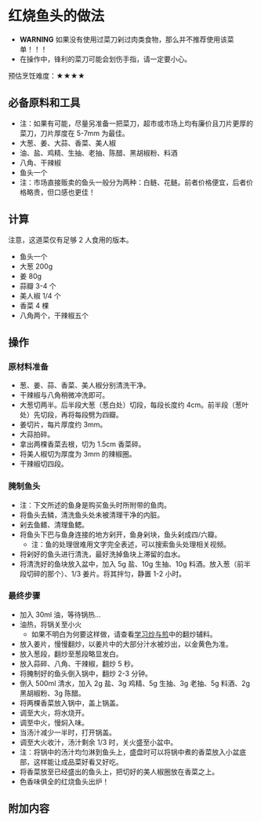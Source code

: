 # 红烧鱼头的做法

- **WARNING** 如果没有使用过菜刀剁过肉类食物，那么并不推荐使用该菜单！！！
- 在操作中，锋利的菜刀可能会划伤手指，请一定要小心。

预估烹饪难度：★★★★

## 必备原料和工具

- 注：如果有可能，尽量另准备一把菜刀，超市或市场上均有廉价且刀片更厚的菜刀，刀片厚度在 5-7mm 为最佳。
- 大葱、姜、大蒜、香菜、美人椒
- 油、盐、鸡精、生抽、老抽、陈醋、黑胡椒粉、料酒
- 八角、干辣椒
- 鱼头一个
- 注：市场直接贩卖的鱼头一般分为两种：白鲢、花鲢。前者价格便宜，后者价格略贵，但口感也更佳！

## 计算

注意，这道菜仅有足够 2 人食用的版本。

* 鱼头一个
* 大葱 200g
* 姜 80g
* 蒜瓣 3-4 个
* 美人椒 1/4 个
* 香菜 4 棵
* 八角两个，干辣椒五个

## 操作

### 原材料准备

* 葱、姜、蒜、香菜、美人椒分别清洗干净。
* 干辣椒与八角稍微冲洗即可。
* 大葱切两半。后半段大葱（葱白处）切段，每段长度约 4cm。前半段（葱叶处）先切段，再将每段劈为四瓣。
* 姜切片，每片厚度约 3mm。
* 大蒜拍碎。
* 拿出两棵香菜去根，切为 1.5cm 香菜碎。
* 将美人椒切为厚度为 3mm 的辣椒圈。
* 干辣椒切四段。

### 腌制鱼头

* 注：下文所述的鱼身是购买鱼头时所附带的鱼肉。
* 将鱼头去鳞，清洗鱼头处未被清理干净的内脏。
* 剁去鱼鳍、清理鱼鳃。
* 将鱼头下巴与鱼身连接的地方剁开，鱼身剁块，鱼头剁成四/六瓣。
  * 注：鱼的处理很难用文字完全表述，可以搜索鱼头处理相关视频。
* 将剁好的鱼头进行清洗，最好洗掉鱼块上滞留的血水。
* 将清洗好的鱼块放入盆中，加入 5g 盐、10g 生抽、10g 料酒。放入葱（前半段切碎的那个）、1/3 姜片。将其拌匀，静置 1-2 小时。

### 最终步骤

* 加入 30ml 油，等待锅热...
* 油热，将锅关至小火
  * 如果不明白为何要这样做，请查看[学习炒与煎](../../tips/learn/学习炒与煎.md)中的翻炒辅料。
* 放入姜片，慢慢翻炒，以姜片中的大部分汁水被炒出，以金黄色为准。
* 放入葱段，翻炒至葱段略显发白。
* 放入蒜碎、八角、干辣椒，翻炒 5 秒。
* 将腌制好的鱼头倒入锅中，翻炒 2-3 分钟。
* 倒入 500ml 清水，加入 2g 盐、3g 鸡精、5g 生抽、3g 老抽、5g 料酒、2g 黑胡椒粉、3g 陈醋。
* 将两棵香菜放入锅中，盖上锅盖。
* 调至大火，将水烧开。
* 调至中火，慢焖入味。
* 当汤汁减少一半时，打开锅盖。
* 调至大火收汁，汤汁剩余 1/3 时，关火盛至小盆中。
* 注：将锅中的汤汁均匀淋到鱼头上，盛盘时可以将锅中煮的香菜放入小盆底部，这样能让成品菜好看又好吃。
* 将香菜放至已经盛出的鱼头上，把切好的美人椒圈放在香菜之上。
* 色香味俱全的红烧鱼头出炉！

## 附加内容


